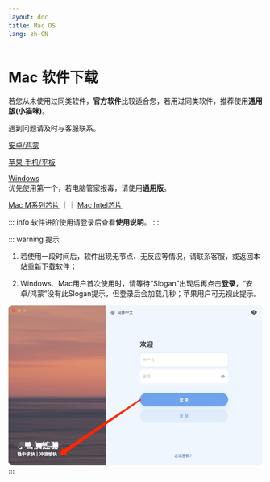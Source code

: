 ```yaml
---
layout: doc
title: Mac OS
lang: zh-CN
---
```


# Mac 软件下载

若您从未使用过同类软件，**官方软件**比较适合您，若用过同类软件，推荐使用**通用版(小猫咪)**。

遇到问题请及时与客服联系。

[安卓/鸿蒙]()

[苹果 手机/平板]()

[Windows]()  
优先使用第一个，若电脑管家报毒，请使用**通用版**。
 <!-- ｜｜ [备用]()  
优先使用第一个，若电脑管家报毒，请使用**备用**软件 或 **通用版**。 -->

[Mac M系列芯片]() ｜｜ [Mac Intel芯片]()

::: info 
软件进阶使用请登录后查看**使用说明**。
:::

::: warning 提示

1. 若使用一段时间后，软件出现无节点、无反应等情况，请联系客服，或返回本站重新下载软件；

2. Windows、Mac用户首次使用时，请等待“Slogan”出现后再点击**登录**，“安卓/鸿蒙”没有此Slogan提示，但登录后会加载几秒；苹果用户可无视此提示。

![Loading](../public/down/loading.webp)
:::
